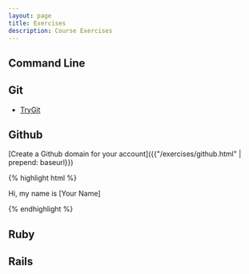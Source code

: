 ```yaml
---
layout: page
title: Exercises
description: Course Exercises
---
```


## Command Line

## Git

* [TryGit](http://waynegraham.github.io/intro-to-dh-programming/)

## Github
[Create a Github domain for your account]({{"/exercises/github.html" | prepend: baseurl}})

{% highlight html %}
<!doctype html>
<html>
  <head>
    <meta charset="utf-8">
    <meta http-equiv="X-UA-Compatible" content="IE=edge">
    <title>[Your Name]</title>
    <meta name="description" content="">
    <meta name="viewport" content="width=device-width, initial-scale=1">
  </head>
  <body>
    <p>Hi, my name is [Your Name]</p>
  </body>
</html>
{% endhighlight %}

## Ruby



## Rails
